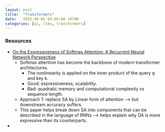 ```yaml
---
layout: post
title:  "Transformers"
date:   2025-08-05 09:00:00 +0700
categories: [ai, llms, transformers]
---
```


### Resources
- [On the Expressiveness of Softmax Attention: A Recurrent Neural Network Perspective](https://huggingface.co/papers/2507.23632)
  - Softmax attention has become the backbone of modern transformer architectures.
    - The nonlinearity is applied on the inner product of the query q and key k. 
    - Good: expressiveness, scalability.
    - Bad: quadratic memory and computational complexity vs sequence length.
  - Approach 1: replace SA by Linear form of attention --> but downstream accuracy suffers.
  - This paper helps break down SA into components that can be described in the language of RNNs --> helps explain why DA is more expressive than its counterparts.
- 
